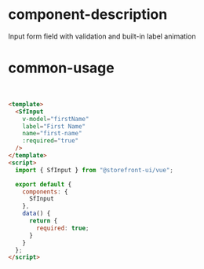 # component-description
Input form field with validation and built-in label animation

# common-usage
<br>
<SfInput label="First Name" name="first-name" required />

```html
<template>
  <SfInput
    v-model="firstName"
    label="First Name"
    name="first-name"
    :required="true"
  />
</template>
<script>
  import { SfInput } from "@storefront-ui/vue";

  export default {
    components: {
      SfInput
    },
    data() {
      return {
        required: true;
      }
    }
  };
</script>
```
